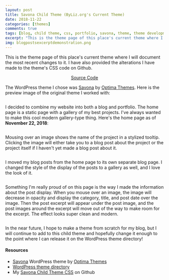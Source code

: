 ```yaml
---
layout: post
title: Savona Child Theme (ByLiz.org's Current Theme)
date: 2018-11-22
categories: [themes]
comments: true
tags: [blog, child theme, css, portfolio, savona, theme, theme development, web design, web development, wordpress themes]
excerpt: "This is the theme page of this place's current theme where I will document the most recent changes to it. I have also provided the alterations I have made to the theme's CSS code on Github."
img: blogpostsexcerptdemonstration.png
---
```


<p><first-letter>T</first-letter>his is the theme page of this place's current theme where I will document the most recent changes to it. I have also provided the alterations I have made to the theme's CSS code on Github.</p>

<p style="text-align:center"><a href="https://github.com/cozymaus/personal-savona-child-theme" target="_blank">Source Code</a></p>

<p>The WordPress theme I chose was <a href="https://wordpress.org/themes/savona/" target="_blank">Savona</a> by <a href="https://optimathemes.com/" target="_blank">Optima Themes</a>. Here is the preview image of the original theme I worked with:</p>

<img src="https://cozymaus.com/img/savonaoriginal.png" alt="" class="img-fluid"/>

<p>I decided to combine my website into both a blog and portfolio. The home page is a static page with a gallery of my best projects. I've always wanted to make this cool modern gallery-type thing. Here's the home page as of <strong>November 22, 2018</strong>:</p>

<img src="https://cozymaus.com/img/cssbylizorg.png" alt="" class="img-fluid"/>

<p>Mousing over an image shows the name of the project in a stylized tooltip. Clicking the image will either take you to a blog post about the project or the project itself if I haven't yet made a blog post about it.</p>

<img src="https://cozymaus.com/img/blog.png" alt="" class="img-fluid"/>

<p>I moved my blog posts from the home page to its own separate blog page. I changed the style of the display of the posts to a gallery as well, and I love the look of it.</p>

<img src="https://cozymaus.com/img/cssbylizorg2.png" alt="" class="img-fluid"/>

<p>Something I'm really proud of on this page is the way I made the information about the post display. When you mouse over an image, the image will decrease in opacity and display the category, title, and post date over the image. Then the post excerpt will appear under the post image, and the post images around the excerpt will move out of the way to make room for the excerpt. The effect looks super clean and modern.</p>

<img src="https://cozymaus.com/img/blogpostsexcerptdemonstration.png" alt="" class="img-fluid"/>

<p>In the near future, I hope to make a theme from scratch for my blog, but I will continue to add to this child theme and hopefully change it enough to the point where I can release it on the WordPress theme directory!</p>

<h4>Resources</h4>

<ul>
	<li><a href="https://wordpress.org/themes/savona/" target="_blank">Savona</a> WordPress theme by <a href="https://optimathemes.com/" target="_blank">Optima Themes</a></li><li><a href="http://wordpress.org/themes" target="_blank">WordPress theme directory</a></li>
	<li>My <a href="https://github.com/cozymaus/personal-savona-child-theme" target="_blank">Savona Child Theme CSS</a> on Github</li>
</ul>
